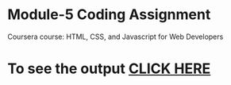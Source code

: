
# Module-5 Coding Assignment

Coursera course: HTML, CSS, and Javascript for Web Developers

# To see the output [CLICK HERE](https://doomer2004.github.io/WebJohnsHopkins/module5-solution/)
